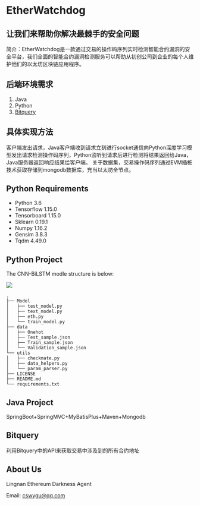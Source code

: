 # EtherWatchdog
## 让我们来帮助你解决最棘手的安全问题
简介：EtherWatchdog是一款通过交易的操作码序列实时检测智能合约漏洞的安全平台，我们全面的智能合约漏洞检测服务可以帮助从初创公司到企业的每个人维护他们的以太坊区块链应用程序。

## 后端环境需求
1. Java
2. Python
3. [Bitquery](https://explorer.bitquery.io/)

## 具体实现方法
客户端发出请求，Java客户端收到请求立刻进行socket通信向Python深度学习模型发出请求检测操作码序列，Python监听到请求后进行检测将结果返回给Java，Java服务器返回响应结果给客户端。
关于数据集，交易操作码序列通过EVM插桩技术获取存储到mongodb数据库，充当以太坊全节点。

## Python Requirements

- Python 3.6
- Tensorflow 1.15.0
- Tensorboard 1.15.0
- Sklearn 0.19.1
- Numpy 1.16.2
- Gensim 3.8.3
- Tqdm 4.49.0

## Python Project

The CNN-BiLSTM modle structure is below:

![](https://farm2.staticflickr.com/1915/43842346360_e4660c5921_o.png)

```text
.
├── Model
│   ├── test_model.py
│   ├── text_model.py
│   ├── eth.py 
│   └── train_model.py
├── data
│   ├── Onehot
│   ├── Test_sample.json
│   ├── Train_sample.json
│   └── Validation_sample.json
└── utils
│   ├── checkmate.py
│   ├── data_helpers.py
│   └── param_parser.py
├── LICENSE
├── README.md
└── requirements.txt
```
## Java Project

SpringBoot+SpringMVC+MyBatisPlus+Maven+Mongodb

## Bitquery

利用Bitquery中的API来获取交易中涉及到的所有合约地址

## About Us

Lingnan Ethereum Darkness Agent


Email: cswygu@qq.com

